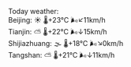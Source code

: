 Today weather:  
Beijing: ☀️ 🌡️+23°C 🌬️↙11km/h  
Tianjin: ⛅️  🌡️+22°C 🌬️↓15km/h  
Shijiazhuang: 🌫  🌡️+18°C 🌬️↘0km/h  
Tangshan: ⛅️  🌡️+21°C 🌬️↓11km/h  

